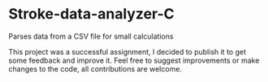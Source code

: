# Stroke-data-analyzer-C
Parses data from a CSV file for small calculations

This project was a successful assignment, I decided to publish it to get some feedback and improve it.
Feel free to suggest improvements or make changes to the code, all contributions are welcome.
